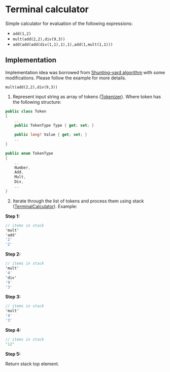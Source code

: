 # Terminal calculator

Simple calculator for evaluation of the following expressions:

* `add(1,2)`
* `mult(add(2,2),div(9,3))`
* `add(add(add(div(1,1),1),1),add(1,mult(1,1)))`

## Implementation

Implementation idea was borrowed from [Shunting-yard algorithm](https://en.wikipedia.org/wiki/Shunting-yard_algorithm) with some modifications. Please follow the example for more details.

`mult(add(2,2),div(9,3))`

1. Represent input string as array of tokens ([Tokenizer](./Calculator/Tokenizer.cs)). Where token has the following structure:

``` csharp
public class Token
{
    ..
    public TokenType Type { get; set; }

    public long? Value { get; set; }
    ..
}

public enum TokenType
{
    ..
    Number,
    Add,
    Mult,
    Div,
    ..
}
```

2. Iterate through the list of tokens and process them using stack ([TerminalCalculator](./Calculator/TerminalCalculator.cs)). Example:

**Step 1:**

``` csharp
// items in stack
'mult'
'add'
'2'
'2'
```

**Step 2:**

``` csharp
// items in stack
'mult'
'4'
'div'
'9'
'3'
```

**Step 3:**

``` csharp
// items in stack
'mult'
'4'
'3'
```

**Step 4:**

``` csharp
// items in stack
'12'
```

**Step 5:**

Return stack top element.
